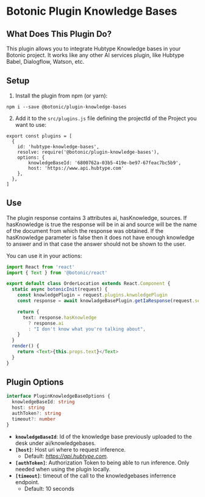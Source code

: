 # Botonic Plugin Knowledge Bases

## What Does This Plugin Do?

This plugin allows you to integrate Hubtype Knowledge bases in your Botonic project. It works like any other AI services plugin, like Hubtype Babel, Dialogflow, Watson, etc.

## Setup

1. Install the plugin from npm (or yarn):

```
npm i --save @botonic/plugin-knowledge-bases
```

2. Add it to the `src/plugins.js` file defining the projectId of the Project you want to use:

```
export const plugins = [
  {
    id: 'hubtype-knowledge-bases',
    resolve: require('@botonic/plugin-knowledge-bases'),
    options: {
        knowledgeBaseId: '6800762a-03b5-419e-be97-67feac7bc5b9',
        host: 'https://www.api.hubtype.com'
    },
  },
]
```

## Use

The plugin response contains 3 attributes ai, hasKnowledge, sources. If hasKnowledge is true the response will be in ai and source will be the name of the document from which the response was obtained. If the hasKnowledge parameter is false then it does not have enough knowledge to answer and in that case the answer should not be shown to the user.

You can use it in your actions:

```typescript
import React from 'react'
import { Text } from '@botonic/react'

export default class OrderLocation extends React.Component {
  static async botonicInit(request) {
    const knowledgePlugin = request.plugins.knwoledgePlugin
    const response = await knowladgeBasePlugin.getIaResponse(request.session)

    return {
      text: response.hasKnowledge
        ? response.ai
        : "I don't know what you're talking about",
    }
  }
  render() {
    return <Text>{this.props.text}</Text>
  }
}
```

## Plugin Options

```typescript
interface PluginKnowledgeBaseOptions {
  knowledgeBaseId: string
  host: string
  authToken?: string
  timeout?: number
}
```

- **`knowledgeBaseId`**: Id of the knowledge base previously uploaded to the desk under ai/knowledgebases.
- **`[host]`**: Host uri where to request inference.
  - Default: *https://api.hubtype.com.*
- **`[authToken]`**: Authorization Token to being able to run inference. Only needed when using the plugin locally.
- **`[timeout]`**: timeout of the call to the knowledgebases inferrence endpoint.
  - Default: 10 seconds

